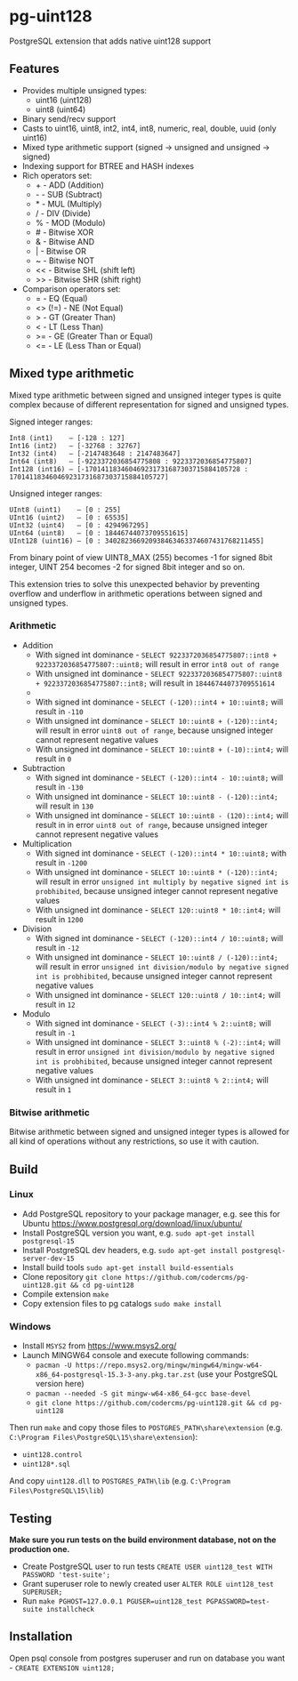 # pg-uint128
PostgreSQL extension that adds native uint128 support

## Features
* Provides multiple unsigned types:
  * uint16 (uint128)
  * uint8 (uint64)
* Binary send/recv support
* Casts to uint16, uint8, int2, int4, int8, numeric, real, double, uuid (only uint16)
* Mixed type arithmetic support (signed -> unsigned and unsigned -> signed)
* Indexing support for BTREE and HASH indexes
* Rich operators set:
  * \+ - ADD (Addition)
  * \- - SUB (Subtract)
  * \* - MUL (Multiply)
  * \/ - DIV (Divide)
  * \% - MOD (Modulo)
  * \# - Bitwise XOR
  * \& - Bitwise AND
  * \| - Bitwise OR
  * \~ - Bitwise NOT
  * \<< - Bitwise SHL (shift left)
  * \>> - Bitwise SHR (shift right)
* Comparison operators set:
  * = - EQ (Equal)
  * \<> (!=) - NE (Not Equal)
  * \> - GT (Greater Than)
  * \< - LT (Less Than)
  * \>= - GE (Greater Than or Equal)
  * \<= - LE (Less Than or Equal)

## Mixed type arithmetic
Mixed type arithmetic between signed and unsigned integer types is quite complex because of different representation for signed and unsigned types.

Signed integer ranges:

    Int8 (int1)    — [-128 : 127]
    Int16 (int2)   — [-32768 : 32767]
    Int32 (int4)   — [-2147483648 : 2147483647]
    Int64 (int8)   — [-9223372036854775808 : 9223372036854775807]
    Int128 (int16) — [-170141183460469231731687303715884105728 : 170141183460469231731687303715884105727]

Unsigned integer ranges:

    UInt8 (uint1)    — [0 : 255]
    UInt16 (uint2)   — [0 : 65535]
    UInt32 (uint4)   — [0 : 4294967295]
    UInt64 (uint8)   — [0 : 18446744073709551615]
    UInt128 (uint16) — [0 : 340282366920938463463374607431768211455]

From binary point of view UINT8_MAX (255) becomes -1 for signed 8bit integer, UINT 254 becomes -2 for signed 8bit integer and so on.

This extension tries to solve this unexpected behavior by preventing overflow and underflow in arithmetic operations between signed and unsigned types.

### Arithmetic
* Addition
  * With signed int dominance - `SELECT 9223372036854775807::int8 + 9223372036854775807::uint8;` will result in error `int8 out of range`
  * With unsigned int dominance - `SELECT 9223372036854775807::uint8 + 9223372036854775807::int8;` will result in `18446744073709551614`
  * 
  * With signed int dominance - `SELECT (-120)::int4 + 10::uint8;` will result in `-110`
  * With unsigned int dominance - `SELECT 10::uint8 + (-120)::int4;` will result in error `uint8 out of range`, because unsigned integer cannot represent negative values
  * With unsigned int dominance - `SELECT 10::uint8 + (-10)::int4;` will result in `0`
* Subtraction
  * With signed int dominance - `SELECT (-120)::int4 - 10::uint8;` will result in `-130`
  * With unsigned int dominance - `SELECT 10::uint8 - (-120)::int4;` will result in `130`
  * With unsigned int dominance - `SELECT 10::uint8 - (120)::int4;` will result in in error `uint8 out of range`, because unsigned integer cannot represent negative values
* Multiplication
  * With signed int dominance - `SELECT (-120)::int4 * 10::uint8;` with result in `-1200`
  * With unsigned int dominance - `SELECT 10::uint8 * (-120)::int4;` will result in error `unsigned int multiply by negative signed int is probhibited`, because unsigned integer cannot represent negative values
  * With unsigned int dominance - `SELECT 120::uint8 * 10::int4;` will result in `1200`
* Division
  * With signed int dominance - `SELECT (-120)::int4 / 10::uint8;` will result in `-12`
  * With unsigned int dominance - `SELECT 10::uint8 / (-120)::int4;` will result in error `unsigned int division/modulo by negative signed int is probhibited`, because unsigned integer cannot represent negative values
  * With unsigned int dominance - `SELECT 120::uint8 / 10::int4;` will result in `12`
* Modulo
  * With signed int dominance - `SELECT (-3)::int4 % 2::uint8;` will result in `-1`
  * With unsigned int dominance - `SELECT 3::uint8 % (-2)::int4;` will result in error `unsigned int division/modulo by negative signed int is probhibited`, because unsigned integer cannot represent negative values
  * With unsigned int dominance - `SELECT 3::uint8 % 2::int4;` will result in `1`

### Bitwise arithmetic
Bitwise arithmetic between signed and unsigned integer types is allowed for all kind of operations without any restrictions, so use it with caution.


## Build
### Linux
* Add PostgreSQL repository to your package manager, e.g. see this for Ubuntu https://www.postgresql.org/download/linux/ubuntu/
* Install PostgreSQL version you want, e.g. `sudo apt-get install postgresql-15`
* Install PostgreSQL dev headers, e.g. `sudo apt-get install postgresql-server-dev-15`
* Install build tools `sudo apt-get install build-essentials`
* Clone repository `git clone https://github.com/codercms/pg-uint128.git && cd pg-uint128`
* Compile extension `make`
* Copy extension files to pg catalogs `sudo make install`

### Windows
* Install `MSYS2` from https://www.msys2.org/
* Launch MINGW64 console and execute following commands:
    * `pacman -U https://repo.msys2.org/mingw/mingw64/mingw-w64-x86_64-postgresql-15.3-3-any.pkg.tar.zst` (use your PostgreSQL version here)
    * `pacman --needed -S git mingw-w64-x86_64-gcc base-devel`
    * `git clone https://github.com/codercms/pg-uint128.git && cd pg-uint128`

Then run `make` and copy those files to `POSTGRES_PATH\share\extension` (e.g. `C:\Program Files\PostgreSQL\15\share\extension`):
* `uint128.control`
* `uint128*.sql`

And copy `uint128.dll` to `POSTGRES_PATH\lib` (e.g. `C:\Program Files\PostgreSQL\15\lib`)

## Testing
**Make sure you run tests on the build environment database, not on the production one.**

* Create PostgreSQL user to run tests `CREATE USER uint128_test WITH PASSWORD 'test-suite';`
* Grant superuser role to newly created user `ALTER ROLE uint128_test SUPERUSER;`
* Run `make PGHOST=127.0.0.1 PGUSER=uint128_test PGPASSWORD=test-suite installcheck`

## Installation
Open psql console from postgres superuser and run on database you want - `CREATE EXTENSION uint128;`

